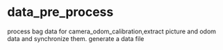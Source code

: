 # data_pre_process
process bag data for camera_odom_calibration,extract picture and odom data and synchronize them. generate a data file